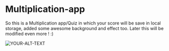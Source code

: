 # Multiplication-app
So this is a Multiplication app/Quiz in which your score will be save in local storage, added some awesome background and effect too. Later this will be modified 
even more ! :)

<picture>
 <source media="(prefers-color-scheme: dark)" srcset="https://images.unsplash.com/photo-1546833998-877b37c2e5c6?ixlib=rb-4.0.3&ixid=MnwxMjA3fDB8MHxwaG90by1wYWdlfHx8fGVufDB8fHx8&auto=format&fit=crop&w=387&q=80">
 <source media="(prefers-color-scheme: light)" srcset="https://images.unsplash.com/photo-1546833998-877b37c2e5c6?ixlib=rb-4.0.3&ixid=MnwxMjA3fDB8MHxwaG90by1wYWdlfHx8fGVufDB8fHx8&auto=format&fit=crop&w=387&q=80">
 <img alt="YOUR-ALT-TEXT" src="https://images.unsplash.com/photo-1546833998-877b37c2e5c6?ixlib=rb-4.0.3&ixid=MnwxMjA3fDB8MHxwaG90by1wYWdlfHx8fGVufDB8fHx8&auto=format&fit=crop&w=387&q=80">
</picture>
